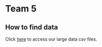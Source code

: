 # Team 5 

## How to find data

Click [here](https://drive.google.com/drive/folders/1LcebudQ-I_9iZo89iVrrOWCUSgdkNEa9) to access our large data csv files.



